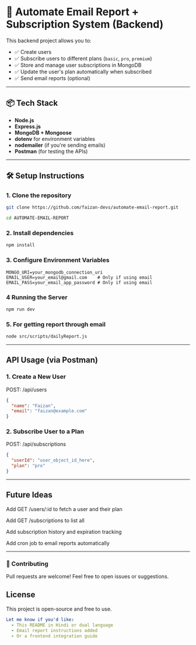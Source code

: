 # 🚀 Automate Email Report + Subscription System (Backend)

This backend project allows you to:

- ✅ Create users
- ✅ Subscribe users to different plans (`basic`, `pro`, `premium`)
- ✅ Store and manage user subscriptions in MongoDB
- ✅ Update the user's plan automatically when subscribed
- ✅ Send email reports (optional)

---

## 📦 Tech Stack

- **Node.js**
- **Express.js**
- **MongoDB + Mongoose**
- **dotenv** for environment variables
- **nodemailer** (if you're sending emails)
- **Postman** (for testing the APIs)

---

## 🛠️ Setup Instructions

### 1. Clone the repository

```bash
git clone https://github.com/faizan-devs/automate-email-report.git

cd AUTOMATE-EMAIL-REPORT
```

### 2. Install dependencies

```bash
npm install
```

### 3. Configure Environment Variables

```.env
MONGO_URI=your_mongodb_connection_uri
EMAIL_USER=your_email@gmail.com    # Only if using email
EMAIL_PASS=your_email_app_password # Only if using email
```

### 4 Running the Server

```bash
npm run dev
```

### 5. For getting report through email

```bash
node src/scripts/dailyReport.js
```

---

## API Usage (via Postman)

### 1. Create a New User

POST: /api/users

```json
{
  "name": "Faizan",
  "email": "faizan@example.com"
}
```

### 2. Subscribe User to a Plan

POST: /api/subscriptions

```json
{
  "userId": "user_object_id_here",
  "plan": "pro"
}
```

---

## Future Ideas

Add GET /users/:id to fetch a user and their plan

Add GET /subscriptions to list all

Add subscription history and expiration tracking

Add cron job to email reports automatically

--- 

### 🤝 Contributing
Pull requests are welcome! Feel free to open issues or suggestions.

## License

This project is open-source and free to use.

```yaml
Let me know if you'd like:
  - This README in Hindi or dual language
  - Email report instructions added
  - Or a frontend integration guide
```
